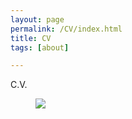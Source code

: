 ```yaml
---
layout: page
permalink: /CV/index.html
title: CV
tags: [about]

---
```


C.V. 
<figure class="third">
	<a href="{{ site.url }}/files/Wilson_Adam_CV.pdf"><img src="{{ site.url }}/images/Wilson_Adam_CV_thumb.png"></a>
</figure>

